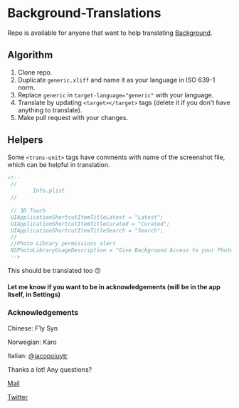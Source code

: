 # Background-Translations

Repo is available for anyone that want to help translating [Background](https://itunes.apple.com/us/app/background-beautiful-photos-from-unsplash/id1171036231?mt=8).



## Algorithm

1. Clone repo.
2. Duplicate `generic.xliff` and name it as your language in ISO 639-1 norm.
3. Replace `generic` in `target-language="generic"` with your language.
4. Translate by updating `<target></target>` tags (delete it if you don't have anything to translate).
5. Make pull request with your changes.



## Helpers

Some  `<trans-unit>` tags have comments with name of the screenshot file, which can be helpful in translation.  





```xml
<!--
 //
        Info.plist
 //
 
 // 3D Touch
 UIApplicationShortcutItemTitleLatest = "Latest";
 UIApplicationShortcutItemTitleCurated = "Curated";
 UIApplicationShortcutItemTitleSearch = "Search";
 //
 //Photo Library permissions alert
 NSPhotoLibraryUsageDescription = "Give Background Access to your Photo Library to save images.";
 -->
```



This should be translated too 😚



#### Let me know if you want to be in acknowledgements (will be in the app itself, in Settings)

### Acknowledgements
Chinese: F1y Syn

Norwegian: Karo

Italian: [@jacopoiuytr](https://twitter.com/jacopoiuytr)



Thanks a lot! Any questions?

[Mail](adam@micropixels.pl)

[Twitter](https://twitter.com/rurza)




